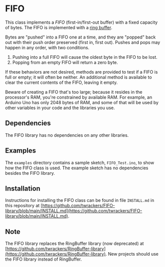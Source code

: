 # FIFO #

This class implements a _FIFO_ (first-in/first-out buffer) with a fixed capacity of bytes.  The FIFO is implemented with a [ring buffer](https://en.wikipedia.org/wiki/Circular_buffer "ring buffer").

Bytes are "pushed" into a FIFO one at a time, and they are "popped" back out with their push order preserved (first in, first out).  Pushes and pops may happen in any order, with two conditions.

1. Pushing into a full FIFO will cause the oldest byte in the FIFO to be lost.
2. Popping from an empty FIFO will return a zero byte.

If these behaviors are not desired, methods are provided to test if a FIFO is full or empty; it will often be neither.
An additional method is available to clear the current contents of the FIFO, leaving it empty.

Beware of creating a FIFO that's too large; because it resides in the processor's RAM, you're constrained by available RAM.  For example, an Arduino Uno has only 2048 bytes of RAM, and some of that will be used by other variables in your code and the libraries you use.

## Dependencies ##

The FIFO library has no dependencies on any other libraries.

## Examples ##

The `examples` directory contains a sample sketch, `FIFO_Test.ino`, to show how the FIFO class is used.  The example sketch has no dependencies besides the FIFO library.

## Installation ##

Instructions for installing the FIFO class can be found in file `INSTALL.md` in this repository at [https://github.com/twrackers/FIFO-library/blob/main/INSTALL.md](https://github.com/twrackers/FIFO-library/blob/main/INSTALL.md).

## Note ##

The FIFO library replaces the RingBuffer library (now deprecated) at [https://github.com/twrackers/RingBuffer-library](https://github.com/twrackers/RingBuffer-library).  New projects should use the FIFO library instead of RingBuffer.
